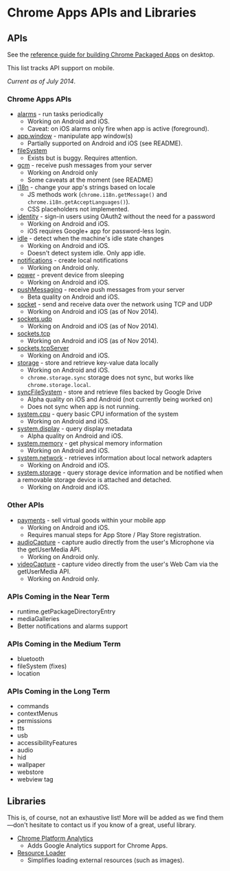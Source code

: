 # Chrome Apps APIs and Libraries

## APIs

See the [reference guide for building Chrome Packaged Apps](http://developer.chrome.com/apps/about_apps.html) on desktop.

This list tracks API support on mobile.

_Current as of July 2014_.

### Chrome Apps APIs

* [alarms](https://github.com/MobileChromeApps/cordova-plugin-chrome-apps-alarms) - run tasks periodically
    * Working on Android and iOS.
    * Caveat: on iOS alarms only fire when app is active (foreground).
* [app.window](https://github.com/MobileChromeApps/cordova-plugin-chrome-apps-bootstrap) - manipulate app window(s)
    * Partially supported on Android and iOS (see README).
* [fileSystem](https://github.com/MobileChromeApps/cordova-plugin-chrome-apps-fileSystem)
    * Exists but is buggy. Requires attention.
* [gcm](https://github.com/MobileChromeApps/cordova-plugin-chrome-apps-gcm) - receive push messages from your server
    * Working on Android only
    * Some caveats at the moment (see README)
* [i18n](https://github.com/MobileChromeApps/cordova-plugin-chrome-apps-i18n) - change your app's strings based on locale
    * JS methods work (`chrome.i18n.getMessage()` and `chrome.i18n.getAcceptLanguages()`).
    * CSS placeholders not implemented.
* [identity](https://github.com/MobileChromeApps/cordova-plugin-chrome-apps-identity) -  sign-in users using OAuth2 without the need for a password
    * Working on Android and iOS.
    * iOS requires Google+ app for password-less login.
* [idle](https://github.com/MobileChromeApps/cordova-plugin-chrome-apps-idle) - detect when the machine's idle state changes
    * Working on Android and iOS.
    * Doesn't detect system idle. Only app idle.
* [notifications](https://github.com/MobileChromeApps/cordova-plugin-chrome-apps-notifications) - create local notifications
    * Working on Android only.
* [power](https://github.com/MobileChromeApps/cordova-plugin-chrome-apps-power) - prevent device from sleeping
    * Working on Android and iOS.
* [pushMessaging](https://github.com/MobileChromeApps/cordova-plugin-chrome-apps-pushMessaging) - receive push messages from your server
    * Beta quality on Android and iOS.
* [socket](https://github.com/MobileChromeApps/cordova-plugin-chrome-apps-socket) - send and receive data over the network using TCP and UDP
    * Working on Android and iOS (as of Nov 2014).
* [sockets.udp](https://github.com/MobileChromeApps/cordova-plugin-chrome-apps-sockets-udp)
    * Working on Android and iOS (as of Nov 2014).
* [sockets.tcp](https://github.com/MobileChromeApps/cordova-plugin-chrome-apps-sockets-tcp)
    * Working on Android and iOS (as of Nov 2014).
* [sockets.tcpServer](https://github.com/MobileChromeApps/cordova-plugin-chrome-apps-sockets-tcpServer)
    * Working on Android and iOS.
* [storage](https://github.com/MobileChromeApps/cordova-plugin-chrome-apps-storage) - store and retrieve key-value data locally
    * Working on Android and iOS.
    * `chrome.storage.sync` storage does not sync, but works like `chrome.storage.local`.
* [syncFileSystem](https://github.com/MobileChromeApps/cordova-plugin-chrome-apps-syncFileSystem) - store and retrieve files backed by Google Drive
    * Alpha quality on iOS and Android (not currently being worked on)
    * Does not sync when app is not running.
* [system.cpu](https://github.com/MobileChromeApps/cordova-plugin-chrome-apps-system-cpu) - query basic CPU information of the system
    * Working on Android and iOS.
* [system.display](https://github.com/MobileChromeApps/cordova-plugin-chrome-apps-system-display) - query display metadata
    * Alpha quality on Android and iOS.
* [system.memory](https://github.com/MobileChromeApps/cordova-plugin-chrome-apps-system-memory) - get physical memory information
    * Working on Android and iOS.
* [system.network](https://github.com/MobileChromeApps/cordova-plugin-chrome-apps-system-network) - retrieves information about local network adapters
    * Working on Android and iOS.
* [system.storage](https://github.com/MobileChromeApps/cordova-plugin-chrome-apps-system-storage) - query storage device information and be notified when a removable storage device is attached and detached.
    * Working on Android and iOS.

### Other APIs

* [payments](https://github.com/MobileChromeApps/mobile-chrome-apps/blob/master/chrome-cordova/plugins/google.payments) - sell virtual goods within your mobile app
    * Working on Android and iOS.
    * Requires manual steps for App Store / Play Store registration.
* [audioCapture](https://github.com/MobileChromeApps/cordova-plugin-chrome-apps-audioCapture) - capture audio directly from the user's Microphone via the getUserMedia API.
    * Working on Android only.
* [videoCapture](https://github.com/MobileChromeApps/cordova-plugin-chrome-apps-videoCapture) - capture video directly from the user's Web Cam via the getUserMedia API.
    * Working on Android only.

### APIs Coming in the Near Term
* runtime.getPackageDirectoryEntry
* mediaGalleries
* Better notifications and alarms support

### APIs Coming in the Medium Term
* bluetooth
* fileSystem (fixes)
* location

### APIs Coming in the Long Term
* commands
* contextMenus
* permissions
* tts
* usb
* accessibilityFeatures
* audio
* hid
* wallpaper
* webstore
* webview tag

## Libraries

This is, of course, not an exhaustive list!  More will be added as we find them—don't hesitate to contact us if you know of a great, useful library.

* [Chrome Platform Analytics](https://github.com/GoogleChrome/chrome-platform-analytics)
    * Adds Google Analytics support for Chrome Apps.
* [Resource Loader](https://github.com/GoogleChrome/apps-resource-loader)
    * Simplifies loading external resources (such as images).

